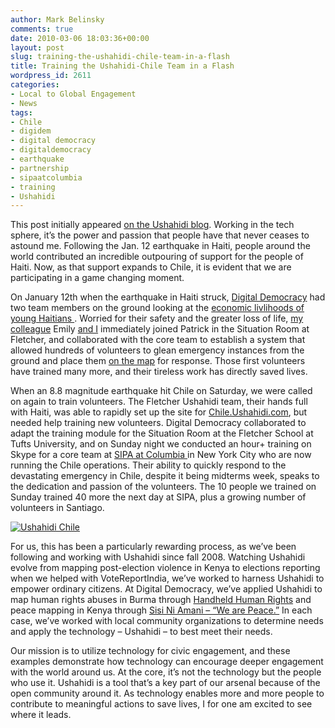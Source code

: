 ```yaml
---
author: Mark Belinsky
comments: true
date: 2010-03-06 18:03:36+00:00
layout: post
slug: training-the-ushahidi-chile-team-in-a-flash
title: Training the Ushahidi-Chile Team in a Flash
wordpress_id: 2611
categories:
- Local to Global Engagement
- News
tags:
- Chile
- digidem
- digital democracy
- digitaldemocracy
- earthquake
- partnership
- sipaatcolumbia
- training
- Ushahidi
---
```

This post initially appeared [on the Ushahidi blog](http://blog.ushahidi.com/index.php/2010/03/06/digital-democracy-chile/).
Working in the tech sphere, it’s the power and passion that people  have that never ceases to astound me. Following the Jan. 12 earthquake  in Haiti, people around the world contributed an incredible outpouring  of support for the people of Haiti. Now, as that support expands to  Chile, it is evident that we are participating in a game changing  moment.

On January 12th when the earthquake in Haiti struck, [Digital Democracy](../) had two team members on the ground looking at the [ economic livlihoods of young Haitians ](../2010/03/01/project-einstein-haiti-report-the-earthquake/) . Worried for their safety and the greater loss of life, [my colleague](http://twitter.com/emjacobi) Emily [and I](http://twitter.com/mbelinsky) immediately joined Patrick in the Situation Room at Fletcher, and  collaborated with the core team to establish a system that allowed  hundreds of volunteers to glean emergency instances from the ground and  place them [on the map](http://haiti.ushahidi.com/) for response. Those first volunteers have trained many more, and their tireless work has directly saved lives.

When an 8.8 magnitude earthquake hit Chile on Saturday, we were  called on again to train volunteers. The Fletcher Ushahidi team, their  hands full with Haiti, was able to rapidly set up the site for [Chile.Ushahidi.com](http://chile.ushahidi.com/),  but needed help training new volunteers. Digital Democracy collaborated  to adapt the training module for the Situation Room at the Fletcher  School at Tufts University, and on Sunday night we conducted an hour+  training on Skype for a core team at [SIPA at Columbia ](http://www.sipa.columbia.edu/)in  New York City who are now running the Chile operations. Their ability  to quickly respond to the devastating emergency in Chile, despite it  being midterms week, speaks to the dedication and passion of the  volunteers. The 10 people we trained on Sunday trained 40 more the next  day at SIPA, plus a growing number of volunteers in Santiago.

[![Ushahidi Chile](http://blog.ushahidi.com/wp-content/uploads/2010/02/Picture-4-500x359.png)](http://chile.ushahidi.com/)

For us, this has been a particularly rewarding process, as we’ve been  following and working with Ushahidi since fall 2008. Watching Ushahidi  evolve from mapping post-election violence in Kenya to elections  reporting when we helped with VoteReportIndia, we’ve worked to harness  Ushahidi to empower ordinary citizens. At Digital Democracy, we’ve  applied Ushahidi to map human rights abuses in Burma through [Handheld Human Rights](../handheldhumanrights) and peace mapping in Kenya through [Sisi Ni Amani – “We are Peace.”](http://sisiniamani.wordpress.com/) In each case, we’ve worked with local community organizations to  determine needs and apply the  technology – Ushahidi – to best meet  their needs.

Our mission is to utilize technology for civic engagement, and these  examples demonstrate how technology can encourage deeper engagement with  the world around us. At the core, it’s not the technology but the  people who use it. Ushahidi is a tool that’s a key part of our arsenal  because of the open community around it. As technology enables more and  more people to contribute to meaningful actions to save lives, I for one  am excited to see where it leads.
